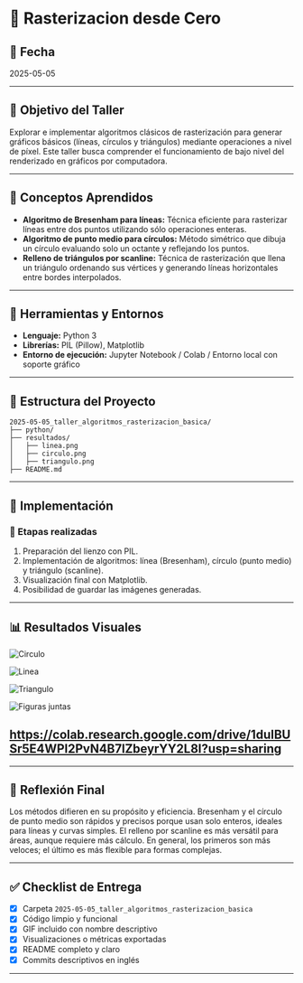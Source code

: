 # 🧪 Rasterizacion desde Cero

## 📅 Fecha
2025-05-05

---

## 🎯 Objetivo del Taller

Explorar e implementar algoritmos clásicos de rasterización para generar gráficos básicos (líneas, círculos y triángulos) mediante operaciones a nivel de píxel. Este taller busca comprender el funcionamiento de bajo nivel del renderizado en gráficos por computadora.

---

## 🧠 Conceptos Aprendidos

- **Algoritmo de Bresenham para líneas:** Técnica eficiente para rasterizar líneas entre dos puntos utilizando sólo operaciones enteras.
- **Algoritmo de punto medio para círculos:** Método simétrico que dibuja un círculo evaluando solo un octante y reflejando los puntos.
- **Relleno de triángulos por scanline:** Técnica de rasterización que llena un triángulo ordenando sus vértices y generando líneas horizontales entre bordes interpolados.

---

## 🔧 Herramientas y Entornos

- **Lenguaje:** Python 3
- **Librerías:** PIL (Pillow), Matplotlib
- **Entorno de ejecución:** Jupyter Notebook / Colab / Entorno local con soporte gráfico

---

## 📁 Estructura del Proyecto
```
2025-05-05_taller_algoritmos_rasterizacion_basica/
├── python/
├── resultados/
│   ├── linea.png
│   ├── circulo.png
│   ├── triangulo.png
├── README.md
```
---

## 🧪 Implementación

### 🔹 Etapas realizadas
1. Preparación del lienzo con PIL.
2. Implementación de algoritmos: línea (Bresenham), círculo (punto medio) y triángulo (scanline).
3. Visualización final con Matplotlib.
4. Posibilidad de guardar las imágenes generadas.

---

## 📊 Resultados Visuales
![Circulo](https://github.com/user-attachments/assets/02017e8c-4f49-45f2-8a1e-5212217efcde)

![Linea](https://github.com/user-attachments/assets/a088dcb0-be42-4378-b7e3-6654669283ec)

![Triangulo](https://github.com/user-attachments/assets/b105364b-6e4e-49c6-9980-fb05251e7683)

![Figuras juntas](https://github.com/user-attachments/assets/f7e93fe5-d22c-4b11-9b09-5a4236222129)

https://colab.research.google.com/drive/1duIBUSr5E4WPl2PvN4B7lZbeyrYY2L8I?usp=sharing
---

---

## 💬 Reflexión Final

Los métodos difieren en su propósito y eficiencia. Bresenham y el círculo de punto medio son rápidos y precisos porque usan solo enteros, ideales para líneas y curvas simples. El relleno por scanline es más versátil para áreas, aunque requiere más cálculo. En general, los primeros son más veloces; el último es más flexible para formas complejas.

---

## ✅ Checklist de Entrega

- [x] Carpeta `2025-05-05_taller_algoritmos_rasterizacion_basica`
- [x] Código limpio y funcional
- [x] GIF incluido con nombre descriptivo
- [x] Visualizaciones o métricas exportadas
- [x] README completo y claro
- [x] Commits descriptivos en inglés

---
